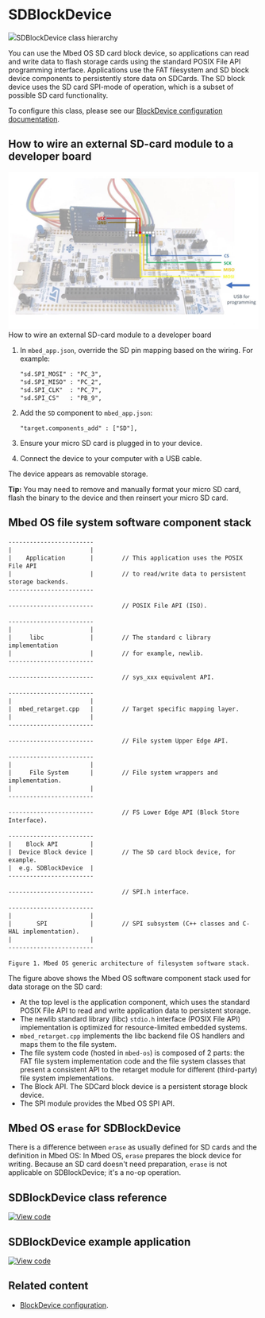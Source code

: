 # SDBlockDevice

<span class="images">![](https://os.mbed.com/docs/development/mbed-os-api-doxy/class_s_d_block_device.png)<span>SDBlockDevice class hierarchy</span></span>

You can use the Mbed OS SD card block device, so applications can read and write data to flash storage cards using the standard POSIX File API programming interface. Applications use the FAT filesystem and SD block device components to persistently store data on SDCards. The SD block device uses the SD card SPI-mode of operation, which is a subset of possible SD card functionality.

To configure this class, please see our [BlockDevice configuration documentation](../reference/storage.html#blockdevice-default-configuration).

## How to wire an external SD-card module to a developer board

<span class="images">![](../../images/sd-wiring.png)<span>How to wire an external SD-card module to a developer board</span></span>

1. In `mbed_app.json`, override the SD pin mapping based on the wiring. For example:

   ```
   "sd.SPI_MOSI" : "PC_3",
   "sd.SPI_MISO" : "PC_2",
   "sd.SPI_CLK"  : "PC_7",
   "sd.SPI_CS"   : "PB_9",
   ```

1. Add the `SD` component to `mbed_app.json`:

   ```
   "target.components_add" : ["SD"],
   ```

1. Ensure your micro SD card is plugged in to your device.
1. Connect the device to your computer with a USB cable.

The device appears as removable storage.

<span class="tips">**Tip:** You may need to remove and manually format your micro SD card, flash the binary to the device and then reinsert your micro SD card.</span>

## Mbed OS file system software component stack


    ------------------------
    |                      |
    |    Application       |        // This application uses the POSIX File API
    |                      |        // to read/write data to persistent storage backends.
    ------------------------

    ------------------------        // POSIX File API (ISO).

    ------------------------
    |                      |
    |     libc             |        // The standard c library implementation
    |                      |        // for example, newlib.
    ------------------------

    ------------------------        // sys_xxx equivalent API.

    ------------------------
    |                      |
    |  mbed_retarget.cpp   |        // Target specific mapping layer.
    |                      |
    ------------------------

    ------------------------        // File system Upper Edge API.

    ------------------------
    |                      |
    |     File System      |        // File system wrappers and implementation.
    |                      |
    ------------------------

    ------------------------        // FS Lower Edge API (Block Store Interface).

    ------------------------
    |    Block API         |
    |  Device Block device |        // The SD card block device, for example.
    |  e.g. SDBlockDevice  |
    ------------------------

    ------------------------        // SPI.h interface.

    ------------------------
    |                      |
    |       SPI            |        // SPI subsystem (C++ classes and C-HAL implementation).
    |                      |
    ------------------------

    Figure 1. Mbed OS generic architecture of filesystem software stack.

The figure above shows the Mbed OS software component stack used for data storage on the SD card:

- At the top level is the application component, which uses the standard POSIX File API to read and write application data to persistent storage.
- The newlib standard library (libc) `stdio.h` interface (POSIX File API) implementation is optimized for resource-limited embedded systems.
- `mbed_retarget.cpp` implements the libc backend file OS handlers and maps them to the file system.
- The file system code (hosted in `mbed-os`) is composed of 2 parts: the FAT file system implementation code and the file system classes that present a consistent API to the retarget module for different (third-party) file system implementations.
- The Block API. The SDCard block device is a persistent storage block device.
- The SPI module provides the Mbed OS SPI API.

## Mbed OS `erase` for SDBlockDevice

There is a difference between `erase` as usually defined for SD cards and the definition in Mbed OS: In Mbed OS, `erase` prepares the block device for writing. Because an SD card doesn't need preparation, `erase` is not applicable on SDBlockDevice; it's a no-op operation.

## SDBlockDevice class reference

[![View code](https://www.mbed.com/embed/?type=library)](https://os.mbed.com/docs/development/mbed-os-api-doxy/class_s_d_block_device.html)

## SDBlockDevice example application

[![View code](https://www.mbed.com/embed/?url=https://github.com/ARMmbed/mbed-os-examples-docs_only/blob/master/APIs_Storage/SDBlockDevice)](https://github.com/ARMmbed/mbed-os-examples-docs_only/blob/master/APIs_Storage/SDBlockDevice/main.cpp)

## Related content

- [BlockDevice configuration](../reference/storage.html#blockdevice-default-configuration).
